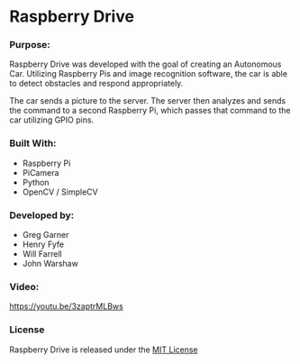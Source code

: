 # Raspberry Drive

### Purpose:
Raspberry Drive was developed with the goal of creating an Autonomous Car. Utilizing Raspberry Pis and image recognition software, the car is able to detect obstacles and respond appropriately. 

The car sends a picture to the server. The server then analyzes and sends the command to a second Raspberry Pi, which passes that command to the car utilizing GPIO pins. 

### Built With:
- Raspberry Pi
- PiCamera
- Python
- OpenCV / SimpleCV

### Developed by:
- Greg Garner
- Henry Fyfe
- Will Farrell
- John Warshaw

### Video:

https://youtu.be/3zaptrMLBws

### License
Raspberry Drive is released under the [MIT License](https://opensource.org/licenses/MIT)
